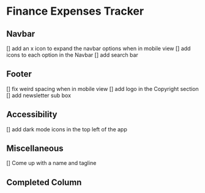 # Finance Expenses Tracker

## Navbar
[] add an x icon to expand the navbar options when in mobile view
[] add icons to each option in the Navbar
[] add search bar

## Footer
[] fix weird spacing when in mobile view
[] add logo in the Copyright section
[] add newsletter sub box


## Accessibility
[] add dark mode icons in the top left of the app

## Miscellaneous
[] Come up with a name and tagline


## Completed Column

